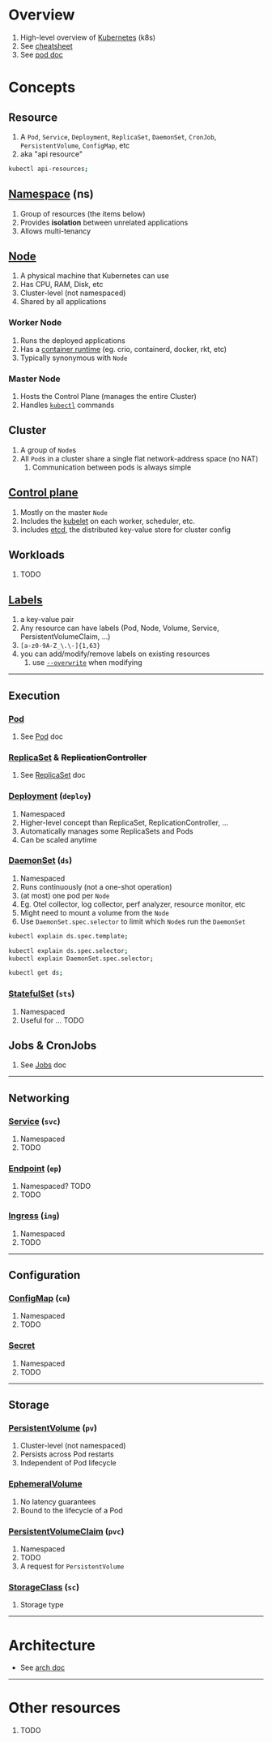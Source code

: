 # Overview
1. High-level overview of [Kubernetes](https://kubernetes.io/) (k8s)
1. See [cheatsheet](./cheatsheet.k8s.md)
1. See [pod doc](./kubernetes.pods.md)


# Concepts


## Resource
1. A `Pod`, `Service`, `Deployment`, `ReplicaSet`, `DaemonSet`, `CronJob`, `PersistentVolume`, `ConfigMap`, etc
1. aka "api resource"
```sh
kubectl api-resources;
```


## [Namespace](https://kubernetes.io/docs/concepts/overview/working-with-objects/namespaces/) (ns)
1. Group of resources (the items below)
1. Provides **isolation** between unrelated applications
1. Allows multi-tenancy


## [Node](https://kubernetes.io/docs/concepts/architecture/nodes/)
1. A physical machine that Kubernetes can use
1. Has CPU, RAM, Disk, etc
1. Cluster-level (not namespaced)
1. Shared by all applications


### Worker Node
1. Runs the deployed applications
1. Has a [container runtime](https://kubernetes.io/docs/setup/production-environment/container-runtimes/) (eg. crio, containerd, docker, rkt, etc)
1. Typically synonymous with `Node`


### Master Node
1. Hosts the Control Plane (manages the entire Cluster)
1. Handles [`kubectl`](https://kubernetes.io/docs/reference/kubectl/) commands


## Cluster
1. A group of `Node`s
1. All `Pod`s in a cluster share a single flat network-address space (no NAT)
    1. Communication between pods is always simple


## [Control plane](https://kubernetes.io/docs/concepts/overview/components/#control-plane-components)
1. Mostly on the master `Node`
1. Includes the [kubelet](https://kubernetes.io/docs/reference/command-line-tools-reference/kubelet/) on each worker, scheduler, etc.
1. includes [etcd](https://etcd.io/), the distributed key-value store for cluster config


## Workloads
1. TODO


## [Labels](https://kubernetes.io/docs/concepts/overview/working-with-objects/labels/)
1. a key-value pair
1. Any resource can have labels (Pod, Node, Volume, Service, PersistentVolumeClaim, ...)
1. `[a-z0-9A-Z_\.\-]{1,63}`
1. you can add/modify/remove labels on existing resources
    1. use [`--overwrite`](TODO) when modifying


--------
## Execution

### [Pod](./kubernetes.pods.md)
1. See [Pod](./kubernetes.pods.md) doc


### [ReplicaSet](./kubernetes.rs.md) & ~~ReplicationController~~
1. See [ReplicaSet](./kubernetes.rs.md) doc


### [Deployment](https://kubernetes.io/docs/concepts/workloads/controllers/deployment/) (`deploy`)
1. Namespaced
1. Higher-level concept than ReplicaSet, ReplicationController, ...
1. Automatically manages some ReplicaSets and Pods
1. Can be scaled anytime


### [DaemonSet](https://kubernetes.io/docs/concepts/workloads/controllers/daemonset/) (`ds`)
1. Namespaced
1. Runs continuously (not a one-shot operation)
1. (at most) one pod per `Node`
1. Eg. Otel collector, log collector, perf analyzer, resource monitor, etc
1. Might need to mount a volume from the `Node`
1. Use `DaemonSet.spec.selector` to limit which `Node`s run the `DaemonSet`
```sh
kubectl explain ds.spec.template;

kubectl explain ds.spec.selector;
kubectl explain DaemonSet.spec.selector;

kubectl get ds;
```


### [StatefulSet](https://kubernetes.io/docs/concepts/workloads/controllers/replicaset/) (`sts`)
1. Namespaced
1. Useful for ... TODO


## Jobs & CronJobs
1. See [Jobs](./kubernetes.jobs.md) doc


--------
## Networking
### [Service](TODO) (`svc`)
1. Namespaced
1. TODO


### [Endpoint](TODO) (`ep`)
1. Namespaced?  TODO
1. TODO


### [Ingress](TODO) (`ing`)
1. Namespaced
1. TODO


--------
## Configuration

### [ConfigMap](TODO) (`cm`)
1. Namespaced
1. TODO

### [Secret](TODO)
1. Namespaced
1. TODO


--------
## Storage

### [PersistentVolume](https://kubernetes.io/docs/concepts/storage/persistent-volumes/) (`pv`)
1. Cluster-level (not namespaced)
1. Persists across Pod restarts
1. Independent of Pod lifecycle


### [EphemeralVolume](https://kubernetes.io/docs/concepts/storage/ephemeral-volumes/)
1. No latency guarantees
1. Bound to the lifecycle of a Pod



### [PersistentVolumeClaim](https://kubernetes.io/docs/concepts/storage/persistent-volumes/#lifecycle-of-a-volume-and-claim) (`pvc`)
1. Namespaced
1. TODO
1. A request for `PersistentVolume`


### [StorageClass](https://kubernetes.io/docs/concepts/storage/storage-classes/) (`sc`)
1. Storage type


--------
# Architecture
- See [arch doc](./kubernetes.arch.md)


--------



# Other resources
1. TODO
